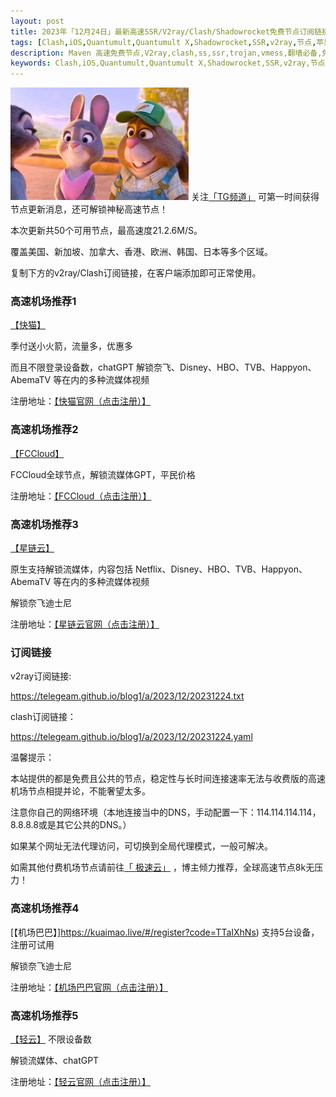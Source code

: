 ```yaml
---
layout: post
title: 2023年「12月24日」最新高速SSR/V2ray/Clash/Shadowrocket免费节点订阅链接
tags: [Clash,iOS,Quantumult,Quantumult X,Shadowrocket,SSR,v2ray,节点,苹果,小火箭,订阅链,高速免费节点,V2ray,clash,ss,ssr,trojan,vmess,免费节点,]
description: Maven 高速免费节点,V2ray,clash,ss,ssr,trojan,vmess,翻墙必备,免费节点,科学上网,
keywords: Clash,iOS,Quantumult,Quantumult X,Shadowrocket,SSR,v2ray,节点,苹果,小火箭,订阅链接, 
---
```

![img](/images/a.jpg)
关注[「TG频道」](https://t.me/+Nz3-ybO4nwMzMDU1) 可第一时间获得节点更新消息，还可解锁神秘高速节点！

本次更新共50个可用节点，最高速度21.2.6M/S。

覆盖美国、新加坡、加拿大、香港、欧洲、韩国、日本等多个区域。

复制下方的v2ray/Clash订阅链接，在客户端添加即可正常使用。

###  高速机场推荐1

[【快猫】](https://kuaimao.live/#/register?code=TTaIXhNs)

季付送小火箭，流量多，优惠多

而且不限登录设备数，chatGPT 解锁奈飞、Disney、HBO、TVB、Happyon、AbemaTV 等在内的多种流媒体视频

注册地址：[【快猫官网（点击注册）】](https://kuaimao.live/#/register?code=TTaIXhNs)

###  高速机场推荐2

[【FCCloud】](https://invite.fastconnect.cc/#/register?code=9BV1HHRM)

FCCloud全球节点，解锁流媒体GPT，平民价格

注册地址：[【FCCloud（点击注册）】](https://invite.fastconnect.cc/#/register?code=9BV1HHRM)

###  高速机场推荐3 

 [【星链云】](https://invite.fastconnect.cc/#/register?code=9BV1HHRM)

原生支持解锁流媒体，内容包括 Netflix、Disney、HBO、TVB、Happyon、AbemaTV 等在内的多种流媒体视频

解锁奈飞迪士尼

注册地址：[【星链云官网（点击注册）】](https://invite.fastconnect.cc/#/register?code=9BV1HHRM)

###  订阅链接

v2ray订阅链接:

https://telegeam.github.io/blog1/a/2023/12/20231224.txt

clash订阅链接：

https://telegeam.github.io/blog1/a/2023/12/20231224.yaml

温馨提示：

本站提供的都是免费且公共的节点，稳定性与长时间连接速率无法与收费版的高速机场节点相提并论，不能奢望太多。

注意你自己的网络环境（本地连接当中的DNS，手动配置一下：114.114.114.114，8.8.8.8或是其它公共的DNS。）

如果某个网址无法代理访问，可切换到全局代理模式，一般可解决。

如需其他付费机场节点请前往[「 极速云」](https://www.xn--mes358acgm99l.net/#/register?code=uDjEZfAr) ，博主倾力推荐，全球高速节点8k无压力！
###  高速机场推荐4 

[【机场巴巴】]https://kuaimao.live/#/register?code=TTaIXhNs)
支持5台设备，注册可试用

解锁奈飞迪士尼

注册地址：[【机场巴巴官网（点击注册）】](https://kuaimao.live/#/register?code=TTaIXhNs)

###  高速机场推荐5 

[【轻云】](https://qingyun.world/#/register?code=C5zOLvph)
不限设备数

解锁流媒体、chatGPT

注册地址：[【轻云官网（点击注册）】](https://qingyun.world/#/register?code=C5zOLvph)

